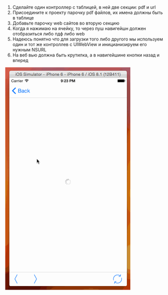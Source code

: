 1. Сделайте один контроллер с таблицей, в ней две секции: pdf и url
2. Присоедините к проекту парочку pdf файлов, их имена должны быть в таблице
3. Добавьте парочку web сайтов во вторую секцию
4. Когда я нажимаю на ячейку, то через пуш навигейшн должен отобразиться либо пдф либо web
5. Надеюсь понятно что для загрузки того либо другого мы используем один и тот же контроллев с UIWebView и иницианизируем его нужным NSURL
6. На веб вью должна быть крутилка, а в навигейшине кнопки назад и вперед

![UIWebView](https://raw.githubusercontent.com/iOSDevCourseBeginner/Lesson39-UIWebView/master/UIWebView.gif)